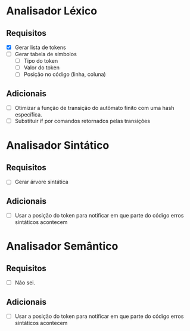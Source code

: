 # Analisador Léxico
## Requisitos
- [x] Gerar lista de tokens
- [ ] Gerar tabela de símbolos
  - [ ] Tipo do token
  - [ ] Valor do token
  - [ ] Posição no código (linha, coluna)

## Adicionais
- [ ] Otimizar a função de transição do autômato finito com uma hash específica.
- [ ] Substituir if por comandos retornados pelas transições

# Analisador Sintático
## Requisitos
- [ ] Gerar árvore sintática

## Adicionais
- [ ] Usar a posição do token para notificar em que parte do código erros sintáticos acontecem

# Analisador Semântico
## Requisitos
- [ ] Não sei.

## Adicionais
- [ ] Usar a posição do token para notificar em que parte do código erros sintáticos acontecem
